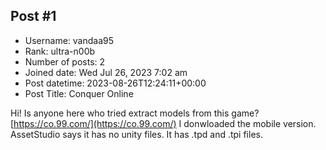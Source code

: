 ## Post #1
- Username: vandaa95
- Rank: ultra-n00b
- Number of posts: 2
- Joined date: Wed Jul 26, 2023 7:02 am
- Post datetime: 2023-08-26T12:24:11+00:00
- Post Title: Conquer Online

Hi!
Is anyone here who tried extract models from this game?
[https://co.99.com/](https://co.99.com/)
I donwloaded the mobile version. AssetStudio says it has no unity files.
It has .tpd and .tpi files.

